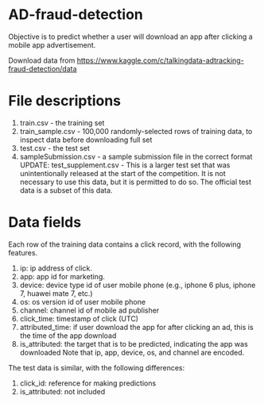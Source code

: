# AD-fraud-detection

Objective is to predict whether a user will download an app after clicking a mobile app advertisement.

Download data from https://www.kaggle.com/c/talkingdata-adtracking-fraud-detection/data

# File descriptions
1. train.csv - the training set
2. train_sample.csv - 100,000 randomly-selected rows of training data, to inspect data before downloading full set
3. test.csv - the test set
4. sampleSubmission.csv - a sample submission file in the correct format
UPDATE: test_supplement.csv - This is a larger test set that was unintentionally released at the start of the competition. It is not necessary to use this data, but it is permitted to do so. The official test data is a subset of this data.

# Data fields
Each row of the training data contains a click record, with the following features.

1. ip: ip address of click.
2. app: app id for marketing.
3. device: device type id of user mobile phone (e.g., iphone 6 plus, iphone 7, huawei mate 7, etc.)
4. os: os version id of user mobile phone
5. channel: channel id of mobile ad publisher
6. click_time: timestamp of click (UTC)
7. attributed_time: if user download the app for after clicking an ad, this is the time of the app download
8. is_attributed: the target that is to be predicted, indicating the app was downloaded
Note that ip, app, device, os, and channel are encoded.

The test data is similar, with the following differences:

1. click_id: reference for making predictions
2. is_attributed: not included
